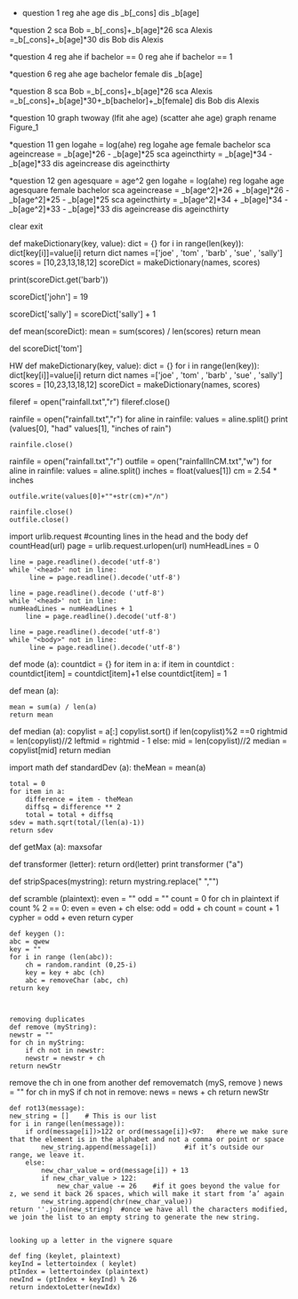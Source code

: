 * question 1
reg ahe age
dis _b[_cons]
dis _b[age]
 
*question 2 
sca Bob =_b[_cons]+_b[age]*26
sca Alexis =_b[_cons]+_b[age]*30
dis Bob
dis Alexis
  
*question 4 
reg ahe if bachelor == 0
reg ahe if bachelor == 1

*question 6
reg ahe age bachelor female 
dis _b[age]

*question 8
sca Bob =_b[_cons]+_b[age]*26
sca Alexis =_b[_cons]+_b[age]*30+_b[bachelor]+_b[female]
dis Bob
dis Alexis

*question 10
graph twoway (lfit ahe age) (scatter ahe age)
graph rename Figure_1

*question 11
gen logahe = log(ahe)
reg logahe age female bachelor
sca ageincrease = _b[age]*26 - _b[age]*25
sca ageincthirty = _b[age]*34 - _b[age]*33
dis ageincrease
dis ageincthirty

*question 12
gen agesquare = age^2
gen logahe = log(ahe)
reg logahe age agesquare female bachelor 
sca ageincrease = _b[age^2]*26 + _b[age]*26 - _b[age^2]*25 - _b[age]*25
sca ageincthirty = _b[age^2]*34 + _b[age]*34 - _b[age^2]*33 - _b[age]*33
dis ageincrease
dis ageincthirty

clear 
exit





















def makeDictionary(key, value):
    dict = {}
    for i in range(len(key)):
        dict[key[i]]=value[i]
    return dict
names =['joe' , 'tom' , 'barb' , 'sue' , 'sally']
scores = [10,23,13,18,12]
scoreDict = makeDictionary(names, scores)


print(scoreDict.get('barb'))

scoreDict['john'] = 19




scoreDict['sally'] = scoreDict['sally'] + 1


def mean(scoreDict):
    mean = sum(scores) / len(scores)
    return mean


del scoreDict['tom']




HW
def makeDictionary(key, value):
    dict = {}
    for i in range(len(key)):
        dict[key[i]]=value[i]
    return dict
names =['joe' , 'tom' , 'barb' , 'sue' , 'sally']
scores = [10,23,13,18,12]
scoreDict = makeDictionary(names, scores)


fileref = open("rainfall.txt","r")
fileref.close()

rainfile = open("rainfall.txt","r")
for aline in rainfile:
    values = aline.split()
    print (values[0], "had" values[1], "inches of rain")
    
    rainfile.close()
    

rainfile = open("rainfall.txt","r")
outfile = open("rainfallInCM.txt","w")
for aline in rainfile:
    values = aline.split()
    inches = float(values[1])
    cm = 2.54 * inches
    
    outfile.write(values[0]+""+str(cm)+"/n")

    rainfile.close()
    outfile.close()
    
import urlib.request                #counting lines in the head and the body
def countHead(url)
    page = urlib.request.urlopen(url)
    numHeadLines = 0
    
    line = page.readline().decode('utf-8')
    while '<head>' not in line:
         line = page.readline().decode('utf-8')
        
    line = page.readline().decode ('utf-8')
    while '<head>' not in line:
    numHeadLines = numHeadLines + 1
        line = page.readline().decode('utf-8')
        
    line = page.readline().decode('utf-8')
    while "<body>" not in line:
         line = page.readline().decode('utf-8')

    














def mode (a):
countdict = {}
for item in a:
if item in countdict :
countdict[item] = countdict[item]+1
else
countdict[item] = 1





def mean (a):
  
    mean = sum(a) / len(a)
    return mean

def median (a):
    copylist = a[:]
    copylist.sort()
    if len(copylist)%2 ==0
        rightmid = len(copylist)//2
        leftmid = rightmid - 1
    else:
        mid = len(copylist)//2
        median = copylist[mid]
    return median


import math
def standardDev (a):
    theMean = mean(a)

    total = 0
    for item in a:
        difference = item - theMean
        diffsq = difference ** 2
        total = total + diffsq
    sdev = math.sqrt(total/(len(a)-1))
    return sdev


def getMax (a):
 maxsofar























def transformer (letter):
    return ord(letter)
print transformer ("a")


def stripSpaces(mystring):
    return mystring.replace(" ","")
    
    
    
    
def scramble (plaintext):
    even = ""
    odd = ""
    count = 0
    for ch in plaintext
        if count % 2 == 0:
            even = even + ch
        else:
            odd = odd + ch
        count = count + 1
    cypher = odd + even
    return cyper
    
    
    def keygen ():
    abc = qwew
    key = ""
    for i in range (len(abc)):
        ch = random.randint (0,25-i)
        key = key + abc (ch)
        abc = removeChar (abc, ch)
    return key
    
    
    
    removing duplicates
    def remove (myString):
    newstr = ""
    for ch in myString:
        if ch not in newstr:
        newstr = newstr + ch
    return newStr

remove the ch in one from another
def removematch (myS, remove )
news = ""
for ch in myS
    if ch not in remove:
        news = news + ch
return newStr
    
    
    
    def rot13(message):
    new_string = []    # This is our list
    for i in range(len(message)):
        if ord(message[i])>122 or ord(message[i])<97:   #here we make sure that the element is in the alphabet and not a comma or point or space
            new_string.append(message[i])		#if it’s outside our range, we leave it.
        else:
            new_char_value = ord(message[i]) + 13
            if new_char_value > 122:
                new_char_value -= 26	#if it goes beyond the value for z, we send it back 26 spaces, which will make it start from ‘a’ again
            new_string.append(chr(new_char_value))
    return ''.join(new_string)	#once we have all the characters modified, we join the list to an empty string to generate the new string.

    
    looking up a letter in the vignere square
    
    def fing (keylet, plaintext)
    keyInd = lettertoindex ( keylet)
    ptIndex = lettertoindex (plaintext)
    newInd = (ptIndex + keyInd) % 26
    return indextoLetter(newIdx)
    
    
    
    
    
    
    
    
